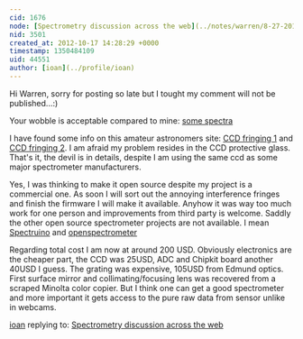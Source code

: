 ```yaml
---
cid: 1676
node: [Spectrometry discussion across the web](../notes/warren/8-27-2012/spectrometry-discussion-across-web)
nid: 3501
created_at: 2012-10-17 14:28:29 +0000
timestamp: 1350484109
uid: 44551
author: [ioan](../profile/ioan)
---
```


Hi Warren, sorry for posting so late but I tought my comment will not be published...:)

Your wobble is acceptable compared to mine: <a href="https://picasaweb.google.com/100899132748014268592/Spectrometer?authuser=0&authkey=Gv1sRgCN3Y3a3YqefknwE&feat=directlink">some spectra</a>

I have found some info on this amateur astronomers site: <a href="http://www.astrosurf.com/aras/fringing/opus/index.html">CCD fringing 1</a> and <a href="http://www.astrosurf.com/lailly/spectro/fringes.html">CCD fringing 2</a>. I am afraid my problem resides in the CCD protective glass. That's it, the devil is in details, despite I am using the same ccd as some major spectrometer manufacturers.

Yes, I was thinking to make it open source despite my project is a commercial one. As soon I will sort out the annoying interference fringes and finish the firmware I will make it available. Anyhow it was way too much work for one person and improvements from third party is welcome. Saddly the other open source spectrometer projects are not available. I mean <a href="http://myspectral.com/">Spectruino</a> and <a href="http://www.openspectrometer.com/">openspectrometer</a>

Regarding total cost I am now at around 200 USD. Obviously electronics are the cheaper part, the CCD was 25USD, ADC and Chipkit board another 40USD I guess. The grating was expensive, 105USD from Edmund optics. First surface mirror and collimating/focusing lens was recovered from a scraped Minolta color copier. But I think one can get a good spectrometer and more important it gets access to the pure raw data from sensor unlike in webcams.

[ioan](../profile/ioan) replying to: [Spectrometry discussion across the web](../notes/warren/8-27-2012/spectrometry-discussion-across-web)

